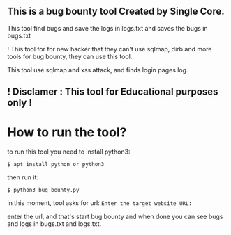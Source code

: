 This is a bug bounty tool Created by Single Core.
-
This tool find bugs and save the logs in logs.txt and saves the bugs in bugs.txt

! This tool for for new hacker that they can't use sqlmap, dirb and more tools for bug bounty,
they can use this tool.

This tool use sqlmap and xss attack, and finds login pages log.

! Disclamer : This tool for Educational purposes only !
-

How to run the tool?
=
to run this tool you need to install python3:
```
$ apt install python or python3
```
then run it:
```
$ python3 bug_bounty.py
```
in this moment, tool asks for url:
`Enter the target website URL:` 

enter the url, and that's start bug bounty and when done you can see bugs and logs in bugs.txt and logs.txt.
